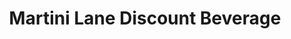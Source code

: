 ---
title: "Martini Lane Discount Beverage"
url: /westbrook/martini-lane-discount-beverage/
shop: alcohol
---